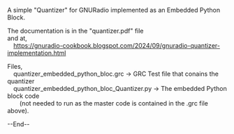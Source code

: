 A simple "Quantizer" for GNURadio implemented as an Embedded Python Block.  
  
The documentation is in the "quantizer.pdf" file  
and at,  
&emsp;https://gnuradio-cookbook.blogspot.com/2024/09/gnuradio-quantizer-implementation.html  
  
Files,  
&emsp;quantizer_embedded_python_bloc.grc -> GRC Test file that conains the quantizer  
&emsp;quantizer_embedded_python_bloc_Quantizer.py -> The embedded Python block code   
&emsp;&emsp;(not needed to run as the master code is contained in the .grc file above).
  
--End--
